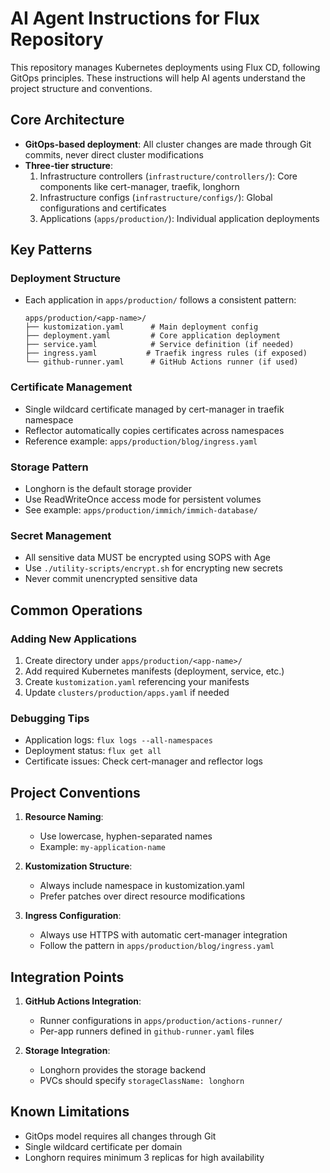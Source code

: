 # AI Agent Instructions for Flux Repository

This repository manages Kubernetes deployments using Flux CD, following GitOps principles. These instructions will help AI agents understand the project structure and conventions.

## Core Architecture

- **GitOps-based deployment**: All cluster changes are made through Git commits, never direct cluster modifications
- **Three-tier structure**:
  1. Infrastructure controllers (`infrastructure/controllers/`): Core components like cert-manager, traefik, longhorn
  2. Infrastructure configs (`infrastructure/configs/`): Global configurations and certificates
  3. Applications (`apps/production/`): Individual application deployments

## Key Patterns

### Deployment Structure
- Each application in `apps/production/` follows a consistent pattern:
  ```
  apps/production/<app-name>/
  ├── kustomization.yaml      # Main deployment config
  ├── deployment.yaml         # Core application deployment
  ├── service.yaml            # Service definition (if needed)
  ├── ingress.yaml           # Traefik ingress rules (if exposed)
  └── github-runner.yaml      # GitHub Actions runner (if used)
  ```

### Certificate Management
- Single wildcard certificate managed by cert-manager in traefik namespace
- Reflector automatically copies certificates across namespaces
- Reference example: `apps/production/blog/ingress.yaml`

### Storage Pattern
- Longhorn is the default storage provider
- Use ReadWriteOnce access mode for persistent volumes
- See example: `apps/production/immich/immich-database/`

### Secret Management
- All sensitive data MUST be encrypted using SOPS with Age
- Use `./utility-scripts/encrypt.sh` for encrypting new secrets
- Never commit unencrypted sensitive data

## Common Operations

### Adding New Applications
1. Create directory under `apps/production/<app-name>/`
2. Add required Kubernetes manifests (deployment, service, etc.)
3. Create `kustomization.yaml` referencing your manifests
4. Update `clusters/production/apps.yaml` if needed

### Debugging Tips
- Application logs: `flux logs --all-namespaces`
- Deployment status: `flux get all`
- Certificate issues: Check cert-manager and reflector logs

## Project Conventions

1. **Resource Naming**:
   - Use lowercase, hyphen-separated names
   - Example: `my-application-name`

2. **Kustomization Structure**:
   - Always include namespace in kustomization.yaml
   - Prefer patches over direct resource modifications

3. **Ingress Configuration**:
   - Always use HTTPS with automatic cert-manager integration
   - Follow the pattern in `apps/production/blog/ingress.yaml`

## Integration Points

1. **GitHub Actions Integration**:
   - Runner configurations in `apps/production/actions-runner/`
   - Per-app runners defined in `github-runner.yaml` files

2. **Storage Integration**:
   - Longhorn provides the storage backend
   - PVCs should specify `storageClassName: longhorn`

## Known Limitations

- GitOps model requires all changes through Git
- Single wildcard certificate per domain
- Longhorn requires minimum 3 replicas for high availability